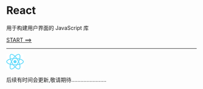 # React

用于构建用户界面的 JavaScript 库

[START ==>](https://react.docschina.org/)

---

![react](/img/react.svg)

后续有时间会更新,敬请期待.......................